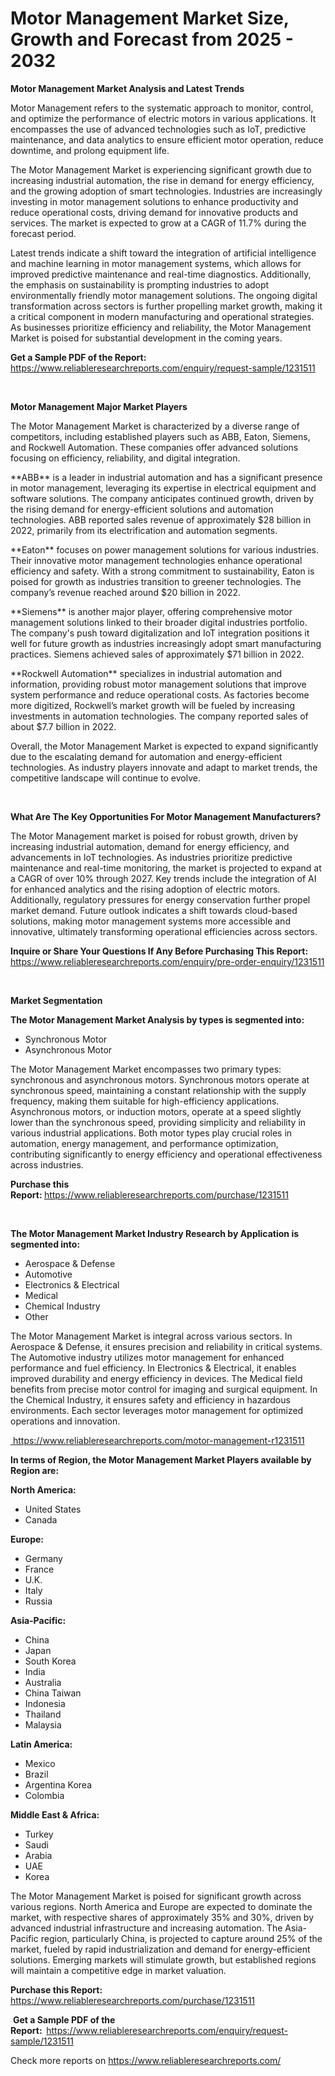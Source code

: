 <p><h1>Motor Management Market Size, Growth and Forecast from 2025 - 2032</h1></p><p><strong>Motor Management Market Analysis and Latest Trends</strong></p>
<p><p>Motor Management refers to the systematic approach to monitor, control, and optimize the performance of electric motors in various applications. It encompasses the use of advanced technologies such as IoT, predictive maintenance, and data analytics to ensure efficient motor operation, reduce downtime, and prolong equipment life.</p><p>The Motor Management Market is experiencing significant growth due to increasing industrial automation, the rise in demand for energy efficiency, and the growing adoption of smart technologies. Industries are increasingly investing in motor management solutions to enhance productivity and reduce operational costs, driving demand for innovative products and services. The market is expected to grow at a CAGR of 11.7% during the forecast period.</p><p>Latest trends indicate a shift toward the integration of artificial intelligence and machine learning in motor management systems, which allows for improved predictive maintenance and real-time diagnostics. Additionally, the emphasis on sustainability is prompting industries to adopt environmentally friendly motor management solutions. The ongoing digital transformation across sectors is further propelling market growth, making it a critical component in modern manufacturing and operational strategies. As businesses prioritize efficiency and reliability, the Motor Management Market is poised for substantial development in the coming years.</p></p>
<p><strong>Get a Sample PDF of the Report:&nbsp;</strong> <a href="https://www.reliableresearchreports.com/enquiry/request-sample/1231511?utm_campaign=2735&utm_medium=2&utm_source=Github&utm_content=ia&utm_term=23022025&utm_id=motor-management">https://www.reliableresearchreports.com/enquiry/request-sample/1231511</a></p>
<p>&nbsp;</p>
<p><strong>Motor Management Major Market Players</strong></p>
<p><p>The Motor Management Market is characterized by a diverse range of competitors, including established players such as ABB, Eaton, Siemens, and Rockwell Automation. These companies offer advanced solutions focusing on efficiency, reliability, and digital integration.</p><p>**ABB** is a leader in industrial automation and has a significant presence in motor management, leveraging its expertise in electrical equipment and software solutions. The company anticipates continued growth, driven by the rising demand for energy-efficient solutions and automation technologies. ABB reported sales revenue of approximately $28 billion in 2022, primarily from its electrification and automation segments.</p><p>**Eaton** focuses on power management solutions for various industries. Their innovative motor management technologies enhance operational efficiency and safety. With a strong commitment to sustainability, Eaton is poised for growth as industries transition to greener technologies. The company’s revenue reached around $20 billion in 2022.</p><p>**Siemens** is another major player, offering comprehensive motor management solutions linked to their broader digital industries portfolio. The company's push toward digitalization and IoT integration positions it well for future growth as industries increasingly adopt smart manufacturing practices. Siemens achieved sales of approximately $71 billion in 2022.</p><p>**Rockwell Automation** specializes in industrial automation and information, providing robust motor management solutions that improve system performance and reduce operational costs. As factories become more digitized, Rockwell’s market growth will be fueled by increasing investments in automation technologies. The company reported sales of about $7.7 billion in 2022.</p><p>Overall, the Motor Management Market is expected to expand significantly due to the escalating demand for automation and energy-efficient technologies. As industry players innovate and adapt to market trends, the competitive landscape will continue to evolve.</p></p>
<p>&nbsp;</p>
<p><strong>What Are The Key Opportunities For Motor Management Manufacturers?</strong></p>
<p><p>The Motor Management market is poised for robust growth, driven by increasing industrial automation, demand for energy efficiency, and advancements in IoT technologies. As industries prioritize predictive maintenance and real-time monitoring, the market is projected to expand at a CAGR of over 10% through 2027. Key trends include the integration of AI for enhanced analytics and the rising adoption of electric motors. Additionally, regulatory pressures for energy conservation further propel market demand. Future outlook indicates a shift towards cloud-based solutions, making motor management systems more accessible and innovative, ultimately transforming operational efficiencies across sectors.</p></p>
<p><strong>Inquire or Share Your Questions If Any Before Purchasing This Report:</strong> <a href="https://www.reliableresearchreports.com/enquiry/pre-order-enquiry/1231511?utm_campaign=2735&utm_medium=2&utm_source=Github&utm_content=ia&utm_term=23022025&utm_id=motor-management">https://www.reliableresearchreports.com/enquiry/pre-order-enquiry/1231511</a></p>
<p>&nbsp;</p>
<p><strong>Market Segmentation</strong></p>
<p><strong>The Motor Management Market Analysis by types is segmented into:</strong></p>
<p><ul><li>Synchronous Motor</li><li>Asynchronous Motor</li></ul></p>
<p><p>The Motor Management Market encompasses two primary types: synchronous and asynchronous motors. Synchronous motors operate at synchronous speed, maintaining a constant relationship with the supply frequency, making them suitable for high-efficiency applications. Asynchronous motors, or induction motors, operate at a speed slightly lower than the synchronous speed, providing simplicity and reliability in various industrial applications. Both motor types play crucial roles in automation, energy management, and performance optimization, contributing significantly to energy efficiency and operational effectiveness across industries.</p></p>
<p><strong>Purchase this Report:&nbsp;</strong><a href="https://www.reliableresearchreports.com/purchase/1231511?utm_campaign=2735&utm_medium=2&utm_source=Github&utm_content=ia&utm_term=23022025&utm_id=motor-management">https://www.reliableresearchreports.com/purchase/1231511</a></p>
<p>&nbsp;</p>
<p><strong>The Motor Management Market Industry Research by Application is segmented into:</strong></p>
<p><ul><li>Aerospace & Defense</li><li>Automotive</li><li>Electronics & Electrical</li><li>Medical</li><li>Chemical Industry</li><li>Other</li></ul></p>
<p><p>The Motor Management Market is integral across various sectors. In Aerospace & Defense, it ensures precision and reliability in critical systems. The Automotive industry utilizes motor management for enhanced performance and fuel efficiency. In Electronics & Electrical, it enables improved durability and energy efficiency in devices. The Medical field benefits from precise motor control for imaging and surgical equipment. In the Chemical Industry, it ensures safety and efficiency in hazardous environments. Each sector leverages motor management for optimized operations and innovation.</p></p>
<p><a href="https://www.reliableresearchreports.com/motor-management-r1231511?utm_campaign=2735&utm_medium=2&utm_source=Github&utm_content=ia&utm_term=23022025&utm_id=motor-management">&nbsp;https://www.reliableresearchreports.com/motor-management-r1231511</a></p>
<p><strong>In terms of Region, the Motor Management Market Players available by Region are:</strong></p>
<p>
    <p> <strong> North America: </strong>
        <ul>
            <li>United States</li>
            <li>Canada</li>
        </ul>
        </p> 
    <p> <strong> Europe: </strong>
        <ul>
            <li>Germany</li>
            <li>France</li>
            <li>U.K.</li>
            <li>Italy</li>
            <li>Russia</li>
        </ul>
        </p> 
    <p> <strong> Asia-Pacific: </strong>
        <ul>
            <li>China</li>
            <li>Japan</li>
            <li>South Korea</li>
            <li>India</li>
            <li>Australia</li>
            <li>China Taiwan</li>
            <li>Indonesia</li>
            <li>Thailand</li>
            <li>Malaysia</li>
        </ul>
        </p> 
    <p> <strong> Latin America: </strong>
        <ul>
            <li>Mexico</li>
            <li>Brazil</li>
            <li>Argentina Korea</li>
            <li>Colombia</li>
        </ul>
        </p> 
    <p> <strong> Middle East & Africa: </strong>
        <ul>
            <li>Turkey</li>
            <li>Saudi</li>
            <li>Arabia</li>
            <li>UAE</li>
            <li>Korea</li>
        </ul>
    </p>
    </p>
<p><p>The Motor Management Market is poised for significant growth across various regions. North America and Europe are expected to dominate the market, with respective shares of approximately 35% and 30%, driven by advanced industrial infrastructure and increasing automation. The Asia-Pacific region, particularly China, is projected to capture around 25% of the market, fueled by rapid industrialization and demand for energy-efficient solutions. Emerging markets will stimulate growth, but established regions will maintain a competitive edge in market valuation.</p></p>
<p><strong>Purchase this Report: </strong><a href="https://www.reliableresearchreports.com/purchase/1231511?utm_campaign=2735&utm_medium=2&utm_source=Github&utm_content=ia&utm_term=23022025&utm_id=motor-management">https://www.reliableresearchreports.com/purchase/1231511</a></p>
<p>&nbsp;<strong>Get a Sample PDF of the Report:&nbsp;&nbsp;</strong><a href="https://www.reliableresearchreports.com/enquiry/request-sample/1231511?utm_campaign=2735&utm_medium=2&utm_source=Github&utm_content=ia&utm_term=23022025&utm_id=motor-management">https://www.reliableresearchreports.com/enquiry/request-sample/1231511</a></p>
<p><strong></strong></p>
<p>Check more reports on <a href="https://www.reliableresearchreports.com/?utm_campaign=2735&utm_medium=2&utm_source=Github&utm_content=ia&utm_term=23022025&utm_id=motor-management">https://www.reliableresearchreports.com/</a></p>